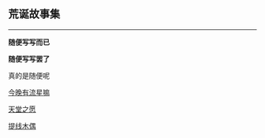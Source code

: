 ## 荒诞故事集

___

**随便写写而已**

**随便写写罢了**

真的是随便呢

[今晚有流星嘛](_posts/novels/2021-3-23-Meteor.md)

[天堂之愿](_posts/novels/2021-3-25-Paradise.md)

[提线木偶](_posts/novels/2021-5-11-Puppet.md)



